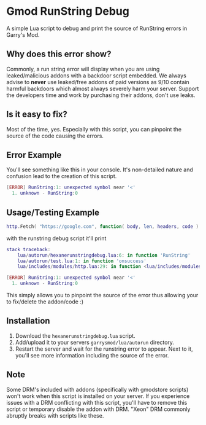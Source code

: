 # Gmod RunString Debug
A simple Lua script to debug and print the source of RunString errors in Garry's Mod. 

## Why does this error show?
Commonly, a run string error will display when you are using leaked/malicious addons with a backdoor script embedded. We always advise to **never** use leaked/free addons of paid versions as 9/10 contain harmful backdoors which almost always severely harm your server. Support the developers time and work by purchasing their addons, don't use leaks.   

## Is it easy to fix?
Most of the time, yes. Especially with this script, you can pinpoint the source of the code causing the errors.

## Error Example
You'll see something like this in your console. It's non-detailed nature and confusion lead to the creation of this script. 

```lua
[ERROR] RunString:1: unexpected symbol near '<'
  1. unknown - RunString:0
```

## Usage/Testing Example

```lua
http.Fetch( "https://google.com", function( body, len, headers, code ) RunString(body) end)
```
with the runstring debug script it'll print

```lua
stack traceback:
    lua/autorun/hexanerunstringdebug.lua:6: in function 'RunString'
    lua/autorun/test.lua:1: in function 'onsuccess'
    lua/includes/modules/http.lua:29: in function <lua/includes/modules/http.lua:25>

[ERROR] RunString:1: unexpected symbol near '<'
  1. unknown - RunString:0
```

This simply allows you to pinpoint the source of the error thus allowing your to fix/delete the addon/code :)

## Installation
1. Download the `hexanerunstringdebug.lua` script.
2. Add/upload it to your servers `garrysmod/lua/autorun` directory.
3. Restart the server and wait for the runstring error to appear. Next to it, you'll see more information including the source of the error. 

## Note
Some DRM's included with addons (specifically with gmodstore scripts) won't work when this script is installed on your server. If you experience issues with a DRM conflicting with this script, you'll have to remove this script or temporary disable the addon with DRM. "Xeon" DRM commonly abruptly breaks with scripts like these. 
